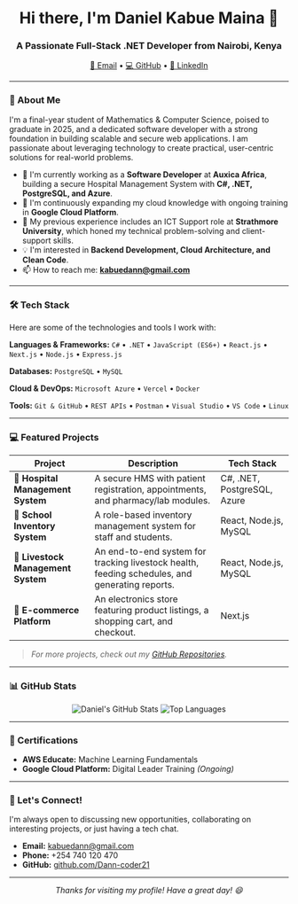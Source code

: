 <h1 align="center">Hi there, I'm Daniel Kabue Maina 👋</h1>

<h3 align="center">A Passionate Full-Stack .NET Developer from Nairobi, Kenya</h3>

<p align="center">
  <a href="mailto:kabuedann@gmail.com">📧 Email</a> •
  <a href="https://github.com/Dann-coder21">💻 GitHub</a> •
  <a href="[Your LinkedIn URL - Consider Adding!]">💼 LinkedIn</a>
</p>

---

### 🚀 About Me

I'm a final-year student of Mathematics & Computer Science, poised to graduate in 2025, and a dedicated software developer with a strong foundation in building scalable and secure web applications. I am passionate about leveraging technology to create practical, user-centric solutions for real-world problems.

- 🔭 I'm currently working as a **Software Developer** at **Auxica Africa**, building a secure Hospital Management System with **C#, .NET, PostgreSQL, and Azure**.
- 🌱 I'm continuously expanding my cloud knowledge with ongoing training in **Google Cloud Platform**.
- 💼 My previous experience includes an ICT Support role at **Strathmore University**, which honed my technical problem-solving and client-support skills.
- 💡 I'm interested in **Backend Development, Cloud Architecture, and Clean Code**.
- 📫 How to reach me: **kabuedann@gmail.com**

---

### 🛠️ Tech Stack

Here are some of the technologies and tools I work with:

**Languages & Frameworks:**
`C#` • `.NET` • `JavaScript (ES6+)` • `React.js` • `Next.js` • `Node.js` • `Express.js`

**Databases:**
`PostgreSQL` • `MySQL`

**Cloud & DevOps:**
`Microsoft Azure` • `Vercel` • `Docker`

**Tools:**
`Git & GitHub` • `REST APIs` • `Postman` • `Visual Studio` • `VS Code` • `Linux`

---

### 💻 Featured Projects

| Project | Description | Tech Stack |
|---------|-------------|------------|
| **🏥 Hospital Management System** | A secure HMS with patient registration, appointments, and pharmacy/lab modules. | C#, .NET, PostgreSQL, Azure |
| **🏫 School Inventory System** | A role-based inventory management system for staff and students. | React, Node.js, MySQL |
| **🐄 Livestock Management System** | An end-to-end system for tracking livestock health, feeding schedules, and generating reports. | React, Node.js, MySQL |
| **🛒 E-commerce Platform** | An electronics store featuring product listings, a shopping cart, and checkout. | Next.js |

> *For more projects, check out my [GitHub Repositories](https://github.com/Dann-coder21?tab=repositories).*

---

### 📊 GitHub Stats

<p align="center">
  <img src="https://github-readme-stats.vercel.app/api?username=Dann-coder21&show_icons=true&theme=default&hide_title=true" alt="Daniel's GitHub Stats" />
  <img src="https://github-readme-stats.vercel.app/api/top-langs/?username=Dann-coder21&layout=compact&theme=default&hide_title=true" alt="Top Languages" />
</p>

---

### 📜 Certifications

- **AWS Educate:** Machine Learning Fundamentals
- **Google Cloud Platform:** Digital Leader Training *(Ongoing)*

---

### 🤝 Let's Connect!

I'm always open to discussing new opportunities, collaborating on interesting projects, or just having a tech chat.

- **Email:** kabuedann@gmail.com
- **Phone:** +254 740 120 470
- **GitHub:** [github.com/Dann-coder21](https://github.com/Dann-coder21)

---

<p align="center">
  <i>Thanks for visiting my profile! Have a great day! 😄</i>
</p>
